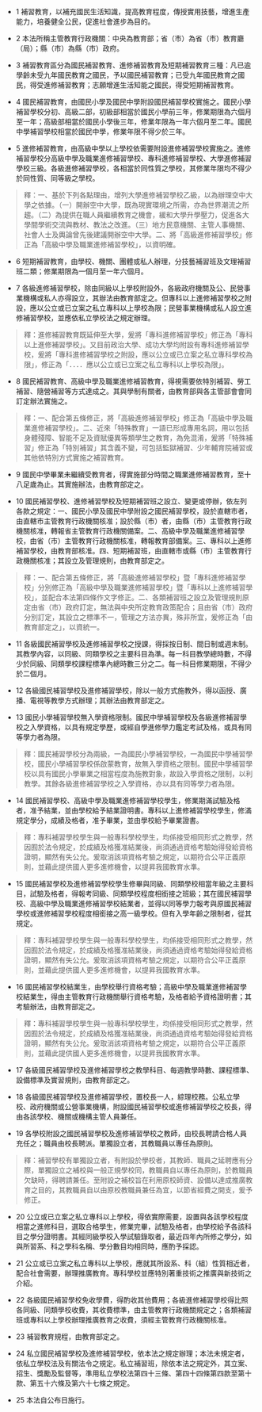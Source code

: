 * 1 補習教育，以補充國民生活知識，提高教育程度，傳授實用技藝，增進生產能力，培養健全公民，促進社會進步為目的。

* 2 本法所稱主管教育行政機關：中央為教育部；省（市）為省（市）教育廳（局）；縣（市）為縣（市）政府。

* 3 補習教育區分為國民補習教育、進修補習教育及短期補習教育三種：凡已逾學齡未受九年國民教育之國民，予以國民補習教育；已受九年國民教育之國民，得受進修補習教育；志願增進生活知能之國民，得受短期補習教育。

* 4 國民補習教育，由國民小學及國民中學附設國民補習學校實施之。國民小學補習學校分初、高級二部，初級部相當於國民小學前三年，修業期限為六個月至一年；高級部相當於國民小學後三年，修業年限為一年六個月至二年。國民中學補習學校相當於國民中學，修業年限不得少於三年。

* 5 進修補習教育，由高級中學以上學校依需要附設進修補習學校實施之。進修補習學校分高級中學及職業進修補習學校、專科進修補習學校、大學進修補習學校三級。各級進修補習學校，各相當於同性質之學校，其修業年限均不得少於同性質、同等級之學校。

> 釋：一、基於下列各點理由，增列大學進修補習學校乙級，以為辦理空中大學之依據。（一）開辦空中大學，既為現實環境之所需，亦為世界潮流之所趨。（二）為提供在職人員繼續教育之機會，緩和大學升學壓力，促進各大學間學術交流與教材、教法之改進。（三）地方民意機關、主管人事機關、社會人士及輿論曾先後建議開辦空中大學。二、將「高級進修補習學校」修正為「高級中學及職業進修補習學校」，以資明確。

* 6 短期補習教育，由學校、機關、團體或私人辦理，分技藝補習班及文理補習班二類；修業期限為一個月至一年六個月。

* 7 各級進修補習學校，除由同級以上學校附設外，各級政府機關及公、民營事業機構或私人亦得設立，其辦法由教育部定之。但專科以上進修補習學校之附設，應以公立或已立案之私立專科以上學校為限；民營事業機構或私人設立進修補習學校，並應依私立學校法之規定辦理。

> 釋：進修補習教育既延伸至大學，爰將「專科進修補習學校」修正為「專科以上進修補習學校」。又目前政治大學、成功大學均附設有專科進修補習學校，爰將「專科進修補習學校之附設，應以公立或已立案之私立專科學校為限」，修正為「．．．．應以公立或已立案之私立專科以上學校為限」。

* 8 國民補習教育、高級中學及職業進修補習教育，得視需要依特別補習、勞工補習、隨營補習等方式達成之。其與學制有關者，由教育部與各主管部會會同訂定辦法實施之。

> 釋：一、配合第五條修正，將「高級進修補習學校」修正為「高級中學及職業進修補習學校」。二、近來「特殊教育」一語已形成專用名詞，用以包括身體殘障、智能不足及資賦優異等類學生之教育，為免混淆，爰將「特殊補習」修正為「特別補習」其含義不變，可包括監獄補習、少年輔育院補習或其他依特別方式實施之補習教育。

* 9 國民中學畢業未繼續受教育者，得實施部分時間之職業進修補習教育，至十八足歲為止。其實施辦法，由教育部定之。

* 10 國民補習學校、進修補習學校及短期補習班之設立、變更或停辦，依左列各款之規定：一、國民小學及國民中學附設之國民補習學校，設於直轄市者，由直轄市主管教育行政機關核准；設於縣（市）者，由縣（市）主管教育行政機關核准，轉報省主管教育行政機關備案。二、高級中學及職業進修補習學校，由省（市）主管教育行政機關核准，轉報教育部備案。三、專科以上進修補習學校，由教育部核准。四、短期補習班，由直轄市或縣（市）主管教育行政機關核准；其設立及管理規則，由教育部定之。

> 釋：一、配合第五條修正，將「高級進修補習學校」暨「專科進修補習學校」分別修正為「高級中學及職業進修補習學校」暨「專科以上進修補習學校」，並配合本法第四條作文字修正。二、各類補習班之設立及管理規則原定由省（市）政府訂定，無法與中央所定教育政策配合；且由省（市）政府分別訂定，其設立之標準不一，管理之方法亦異，殊非所宜，爰修正為「由教育部定之」，以資統一。

* 11 各級國民補習學校及進修補習學校之授課，得採按日制、間日制或週末制。其教學內容，以同級、同類學校之主要科目為準。每一科目教學總時數，不得少於同級、同類學校課程標準內總時數三分之二。每一科目修業期限，不得少於二個月。

* 12 各級國民補習學校及進修補習學校，除以一般方式施教外，得以函授、廣播、電視等教學方式辦理；其辦法由教育部定之。

* 13 國民小學補習學校無入學資格限制。國民中學補習學校及各級進修補習學校之入學資格，以具有規定學歷，或經自學進修學力鑑定考試及格，或具有同等學力者為限。

> 釋：國民補習學校分為兩級，一為國民小學補習學校，一為國民中學補習學校，國民小學補習學校係啟蒙教育，故無入學資格之限制。國民中學補習學校以具有國民小學畢業之相當程度為施教對象，故設入學資格之限制，以利教學。其餘各級進修補習學校之入學資格，亦以具有同等學力者為限。

* 14 國民補習學校、高級中學及職業進修補習學校學生，修業期滿試驗及格者，准予結業，並由學校給予結業證明書。專科以上進修補習學校學生，修滿規定學分，成績及格者，准予畢業，並由學校給予畢業證書。

> 釋：專科補習學校學生與一般專科學校學生，均係接受相同形式之教學，然因囿於法令規定，於成績及格獲准結業後，尚須通過資格考驗始得發給資格證明，顯然有失公允。爰取消該項資格考驗之規定，以期符合公平正義原則，並藉此提供國人更多進修機會，以提昇我國教育水準。

* 15 國民補習學校及進修補習學校學生修畢與同級、同類學校相當年級之主要科目，試驗及格者，得報考同級、同類學校程度相銜接之班級；其在國民補習學校、高級中學及職業進修補習學校結業者，並得以同等學力報考與原國民補習學校或進修補習學校程度相銜接之高一級學校。但有入學年齡之限制者，從其規定。

> 釋：專科補習學校學生與一般專科學校學生，均係接受相同形式之教學，然因囿於法令規定，於成績及格獲准結業後，尚須通過資格考驗始得發給資格證明，顯然有失公允。爰取消該項資格考驗之規定，以期符合公平正義原則，並藉此提供國人更多進修機會，以提昇我國教育水準。

* 16 國民補習學校結業生，由學校舉行資格考驗；高級中學及職業進修補習學校結業生，得由主管教育行政機關舉行資格考驗，及格者給予資格證明書；其考驗辦法，由教育部定之。

> 釋：專科補習學校學生與一般專科學校學生，均係接受相同形式之教學，然因囿於法令規定，於成績及格獲准結業後，尚須通過資格考驗始得發給資格證明，顯然有失公允。爰取消該項資格考驗之規定，以期符合公平正義原則，並藉此提供國人更多進修機會，以提昇我國教育水準。

* 17 各級國民補習學校及進修補習學校之教學科目、每週教學時數、課程標準、設備標準及實習規則，由教育部定之。

* 18 各級國民補習學校及進修補習學校，置校長一人，綜理校務。公私立學校、政府機關或公營事業機構，附設國民補習學校或進修補習學校之校長，得由各該學校、機關或機構主管人員兼任。

* 19 各學校附設之國民補習學校及進修補習學校之教師，由校長聘請合格人員充任之；職員由校長聘派。單獨設立者，其教職員以專任為原則。

> 釋：補習學校有單獨設立者，有附設於學校者，其教師、職員之延聘應有分際，單獨設立之補校與一般正規學校同，教職員自以專任為原則，於教職員欠缺時，得聘請兼任。至附設之補校旨在利用原校師資、設備以達成推廣教育之目的，其教職員自以由原校教職員兼任為宜，以節省經費之開支，爰予修正。

* 20 公立或已立案之私立專科以上學校，得依實際需要，設置與各該學校程度相當之進修科目，選取合格學生，修業完畢，試驗及格者，由學校給予各該科目之學分證明書。其經同級學校入學試驗錄取者，最近四年內所修之學分，如與所習系、科之學科名稱、學分數目均相同時，應酌予採認。

* 21 公立或已立案之私立專科以上學校，應就其所設系、科（組）性質相近者，配合社會需要，辦理推廣教育。專科學校並應特別著重技術之推廣與新技術之介紹。

* 22 各級國民補習學校免收學費，得酌收其他費用；各級進修補習學校得比照各同級、同類學校收費，其收費標準，由主管教育行政機關規定之；各類補習班或專科以上學校辦理推廣教育之收費，須經主管教育行政機關核准。

* 23 補習教育規程，由教育部定之。

* 24 私立國民補習學校及進修補習學校，依本法之規定辦理；本法未規定者，依私立學校法及有關法令之規定。私立補習班，除依本法之規定外，其立案、招生、獎勵及監督等，準用私立學校法第四十三條、第四十四條第四款至第十款、第五十六條及第六十七條之規定。

* 25 本法自公布日施行。

